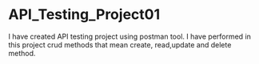 # API_Testing_Project01
I have created API testing project using postman tool. I have performed in this project crud methods that mean create, read,update and delete method.
